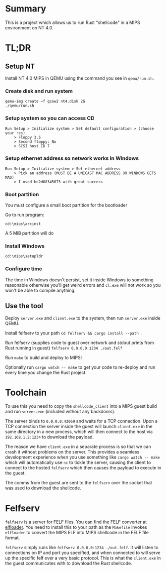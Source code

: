 # Summary

This is a project which allows us to run Rust "shellcode" in a MIPS
environment on NT 4.0.

# TL;DR

## Setup NT

Install NT 4.0 MIPS in QEMU using the command you see in `qemu/run.sh`.

### Create disk and run system

```
qemu-img create –f qcow2 nt4.disk 2G
./qemu/run.sh
```

### Setup system so you can access CD

```
Run Setup > Initialize system > Set default configuration > (choose your res)
    > Floppy 3.5
    > Second floppy: No
    > SCSI host ID 7
```

### Setup ethernet address so network works in Windows

```
Run Setup > Initialize system > Set ethernet address
    > Pick an address (MUST BE A UNICAST MAC ADDRESS OR WINDOWS GETS MAD)
    > I used be2d08345673 with great success
```

### Boot partition

You must configure a small boot partition for the bootloader

Go to run program:

```
cd:\mips\arcinst
```

A 5 MiB partition will do

### Install Windows

```
cd:\mips\setupldr
```

### Configure time

The time in Windows doesn't persist, set it inside Windows to something
reasonable otherwise you'll get weird errors and `cl.exe` will not work so
you won't be able to compile anything.

## Use the tool

Deploy `server.exe` and `client.exe` to the system, then run `server.exe`
inside QEMU.

Install felfserv to your path `cd felfserv && cargo install --path .`

Run felfserv (supplies code to guest over network and stdout prints from Rust
running in guest) `felfserv 0.0.0.0:1234 ./out.felf`

Run `make` to build and deploy to MIPS!

Optionally run `cargo watch -- make` to get your code to re-deploy and run
every time you change the Rust project.

# Toolchain

To use this you need to copy the `shellcode_client` into a MIPS guest build
and run `server.exe` (included without any backdoors).

The server binds to `0.0.0.0:42069` and waits for a TCP connection. Upon a TCP
connection the server inside the guest will launch `client.exe` in the same
directory in a new process, which will then connect to the host via
`192.168.1.2:1234` to download the payload.

The reason we have `client.exe` in a separate process is so that we can crash
it without problems on the server. This provides a seamless development
experience when you use something like `cargo watch -- make` which will
automatically use `nc` to tickle the server, causing the client to connect
to the hosted `felfserv` which then causes the payload to execute in the guest.

The comms from the guest are sent to the `felfserv` over the socket that was
used to download the shellcode.

# Felfserv

`felfserv` is a server for FELF files. You can find the FELF converter at
[elfloader](https://github.com/gamozolabs/elfloader). You need to install this
to your path as the `Makefile` invokes `elfloader` to convert the MIPS ELF into
MIPS shellcode in the FELF file format.

`felfserv` simply runs like `felfserv 0.0.0.0:1234 ./out.felf`. It will listen
to connections on IP and port you specified, and when connected to will
serve up the specific felf over a very basic protocol. This is what the
`client.exe` in the guest communicates with to download the Rust shellcode.

